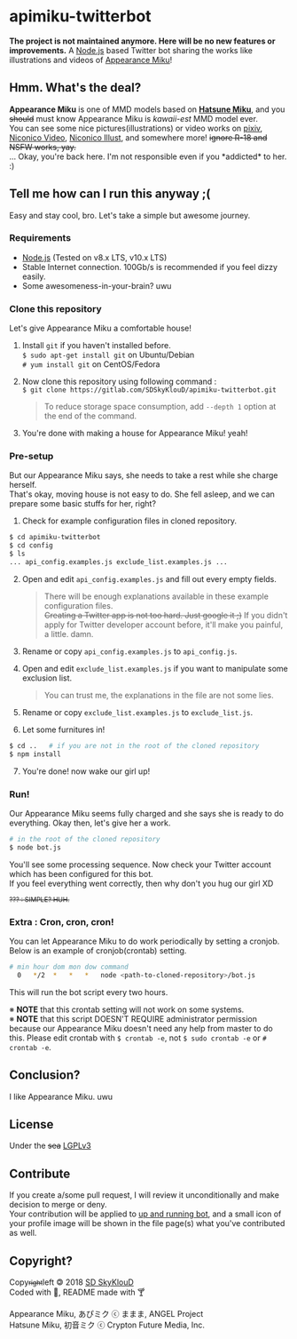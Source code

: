 apimiku-twitterbot
===
**The project is not maintained anymore. Here will be no new features or improvements.**
A [Node.js](https://nodejs.org) based Twitter bot sharing the works like illustrations and videos of [Appearance Miku](https://piapro.jp/t/KPU3)!

Hmm. What's the deal?
---
**Appearance Miku** is one of MMD models based on [**Hatsune Miku**](https://www.crypton.co.jp/cv01), and you ~~should~~ must know Appearance Miku is *kawaii-est* MMD model ever.  
You can see some nice pictures(illustrations) or video works on [pixiv](https://www.pixiv.net/search.php?s_mode=s_tag&word=あぴミク), [Niconico Video](https://www.nicovideo.jp/search/あぴミク), [Niconico Illust](http://seiga.nicovideo.jp/search/あぴミク), and somewhere more! ~~ignore R-18 and NSFW works, yay.~~  
... Okay, you're back here. I'm not responsible even if you \*addicted\* to her. :)

Tell me how can I run this anyway ;(
---
Easy and stay cool, bro. Let's take a simple but awesome journey.

### Requirements
  + [Node.js](https://nodejs.org) (Tested on v8.x LTS, v10.x LTS)
  + Stable Internet connection. 100Gb/s is recommended if you feel dizzy easily.
  + Some awesomeness-in-your-brain? uwu

### Clone this repository
Let's give Appearance Miku a comfortable house!

  1. Install `git` if you haven't installed before.  
	`$ sudo apt-get install git` on Ubuntu/Debian  
	`# yum install git` on CentOS/Fedora

  2. Now clone this repository using following command :  
	`$ git clone https://gitlab.com/SDSkyKlouD/apimiku-twitterbot.git`
      > To reduce storage space consumption, add `--depth 1` option at the end of the command.

  3. You're done with making a house for Appearance Miku! yeah!

### Pre-setup
But our Appearance Miku says, she needs to take a rest while she charge herself.  
That's okay, moving house is not easy to do. She fell asleep, and we can prepare some basic stuffs for her, right?

  1. Check for example configuration files in cloned repository.
```bash
$ cd apimiku-twitterbot
$ cd config
$ ls
... api_config.examples.js exclude_list.examples.js ...
```

  2. Open and edit `api_config.examples.js` and fill out every empty fields.
      > There will be enough explanations available in these example configuration files.  
      > ~~Creating a Twitter app is not too hard. Just google it ;)~~ If you didn't apply for Twitter developer account before, it'll make you painful, a little. damn.

  3. Rename or copy `api_config.examples.js` to `api_config.js`.

  4. Open and edit `exclude_list.examples.js` if you want to manipulate some exclusion list.
      > You can trust me, the explanations in the file are not some lies.

  5. Rename or copy `exclude_list.examples.js` to `exclude_list.js`.

  6. Let some furnitures in!
```bash
$ cd ..   # if you are not in the root of the cloned repository
$ npm install
```

  7. You're done! now wake our girl up!

### Run!
Our Appearance Miku seems fully charged and she says she is ready to do everything. Okay then, let's give her a work.

```bash
# in the root of the cloned repository
$ node bot.js
```

You'll see some processing sequence. Now check your Twitter account which has been configured for this bot.  
If you feel everything went correctly, then why don't you hug our girl XD

<small>~~??? : SIMPLE? HUH.~~</small>

### Extra : Cron, cron, cron!
You can let Appearance Miku to do work periodically by setting a cronjob. Below is an example of cronjob(crontab) setting.

```bash
# min hour dom mon dow command
  0   */2  *   *   *   node <path-to-cloned-repository>/bot.js
```

This will run the bot script every two hours.  

※ **NOTE** that this crontab setting will not work on some systems.  
※ **NOTE** that this script DOESN'T REQUIRE administrator permission because our Appearance Miku doesn't need any help from master to do this. Please edit crontab with `$ crontab -e`, not `$ sudo crontab -e` or `# crontab -e`.

Conclusion?
---
I like Appearance Miku. uwu

License
---
Under the ~~sea~~ [LGPLv3](LICENSE)

Contribute
---
If you create a/some pull request, I will review it unconditionally and make decision to merge or deny.  
Your contribution will be applied to [up and running bot](https://twitter.com/AppearanceMiku), and a small icon of your profile image will be shown in the file page(s) what you've contributed as well.

Copyright?
---
Copy<small>~~right~~</small>left 🄯 2018 [SD SkyKlouD](https://twitter.com/_SDSkyKlouD)  
Coded with 💖, README made with 🍸

Appearance Miku, あぴミク ⓒ ままま, ANGEL Project  
Hatsune Miku, 初音ミク ⓒ Crypton Future Media, Inc.
